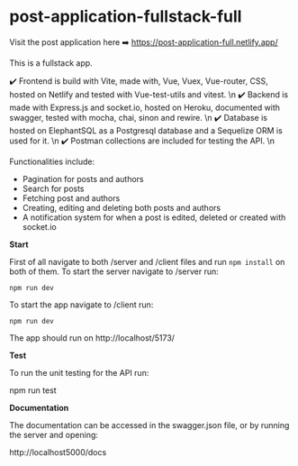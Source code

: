 # post-application-fullstack-full

Visit the post application here ➡️ https://post-application-full.netlify.app/

This is a fullstack app.

✔️ Frontend is build with Vite, made with, Vue, Vuex, Vue-router, CSS, hosted on Netlify and tested with Vue-test-utils and vitest. \n
✔️ Backend is made with Express.js and socket.io, hosted on Heroku, documented with swagger, tested with mocha, chai, sinon and rewire. \n
✔️ Database is hosted on ElephantSQL as a Postgresql database and a Sequelize ORM is used for it. \n
✔️ Postman collections are included for testing the API. \n

Functionalities include:
- Pagination for posts and authors
- Search for posts
- Fetching post and authors
- Creating, editing and deleting both posts and authors
- A notification system for when a post is edited, deleted or created with socket.io

**Start** 

First of all navigate to both /server and /client files and run `npm install` on both of them.
To start the server navigate to /server run:

`npm run dev`

To start the app navigate to /client run:

`npm run dev`

The app should run on http://localhost/5173/

**Test** 

To run the unit testing for the API run:

npm run test

**Documentation** 

The documentation can be accessed in the swagger.json file, or by running the server and opening:

http://localhost5000/docs
